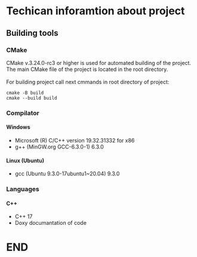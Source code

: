 # Techican inforamtion about project

## Building tools

### CMake
CMake v.3.24.0-rc3 or higher is used for automated building of the project.
<br>The main CMake file of the project is located in the root directory.</br>
<br>For building project call next cmmands in root directory of project:</br>
```
cmake -B build
cmake --build build
```

### Compilator
#### Windows
- Microsoft (R) C/C++ version 19.32.31332 for x86
- g++ (MinGW.org GCC-6.3.0-1) 6.3.0
#### Linux (Ubuntu)
- gcc (Ubuntu 9.3.0-17ubuntu1~20.04) 9.3.0

### Languages
#### C++
- C++ 17
- Doxy documantation of code

# END

